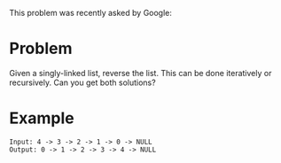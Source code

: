 This problem was recently asked by Google:

# Problem

Given a singly-linked list, reverse the list. This can be done iteratively or recursively. Can you get both solutions?

# Example

```
Input: 4 -> 3 -> 2 -> 1 -> 0 -> NULL
Output: 0 -> 1 -> 2 -> 3 -> 4 -> NULL
```
